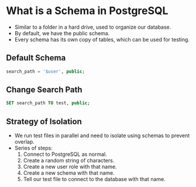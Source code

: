 # What is a Schema in PostgreSQL
* Similar to a folder in a hard drive, used to organize our database.
* By default, we have the public schema.
* Every schema has its own copy of tables, which can be used for testing.

## Default Schema
```sql
search_path = '$user', public;
```

## Change Search Path
```sql
SET search_path TO test, public;
```

## Strategy of Isolation
* We run test files in parallel and need to isolate using schemas to prevent overlap.
* Series of steps:
  1. Connect to PostgreSQL as normal.
  2. Create a random string of characters.
  3. Create a new user role with that name.
  4. Create a new schema with that name.
  5. Tell our test file to connect to the database with that name.
